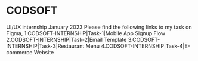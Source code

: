 # CODSOFT
UI/UX internship January 2023
Please find the following links to my task on Figma,
1.CODSOFT-INTERNSHIP|Task-1|Mobile App Signup Flow
2.CODSOFT-INTERNSHIP|Task-2|Email Template
3.CODSOFT-INTERNSHIP|Task-3|Restaurant Menu
4.CODSOFT-INTERNSHIP|Task-4|E-commerce Website
